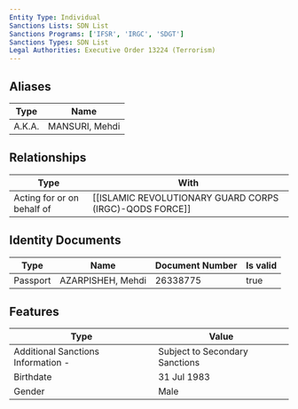 ```yaml
---
Entity Type: Individual
Sanctions Lists: SDN List
Sanctions Programs: ['IFSR', 'IRGC', 'SDGT']
Sanctions Types: SDN List
Legal Authorities: Executive Order 13224 (Terrorism)
---
```


## Aliases
| Type  | Name      | 
|-------|-----------|
| A.K.A. | MANSURI, Mehdi |

## Relationships
| Type  | With      | 
|-------|-----------|
| Acting for or on behalf of | [[ISLAMIC REVOLUTIONARY GUARD CORPS (IRGC)-QODS FORCE]] |

## Identity Documents
| Type  | Name      | Document Number | Is valid |
|-------|-----------|-----------------|----------|
| Passport | AZARPISHEH, Mehdi | 26338775 | true |

## Features
| Type  | Value      |
|-------|------------|
| Additional Sanctions Information - | Subject to Secondary Sanctions |
| Birthdate | 31 Jul 1983 |
| Gender | Male |
